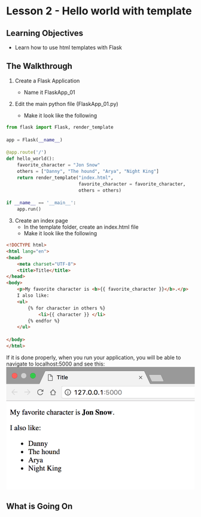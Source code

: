 # Lesson 2 - Hello world with template

## Learning Objectives
* Learn how to use html templates with Flask

## The Walkthrough
1. Create a Flask Application
	* Name it FlaskApp_01

2. Edit the main python file (FlaskApp_01.py)
	* Make it look like the following

```python
from flask import Flask, render_template

app = Flask(__name__)

@app.route('/')
def hello_world():
    favorite_character = "Jon Snow"
    others = ["Danny", "The hound", "Arya", "Night King"]
    return render_template("index.html",
                           favorite_character = favorite_character,
                           others = others)

if __name__ == '__main__':
    app.run()
```

3. Create an index page
	* In the template folder, create an index.html file
	* Make it look like the following

```html
<!DOCTYPE html>
<html lang="en">
<head>
    <meta charset="UTF-8">
    <title>Title</title>
</head>
<body>
    <p>My favorite character is <b>{{ favorite_character }}</b>.</p>
    I also like:
    <ul>
        {% for character in others %}
            <li>{{ character }} </li>
        {% endfor %}
    </ul>

</body>
</html>
```

If it is done properly, when you run your application, you will be able to navigate to localhost:5000 and see this:
![Running your first Flask Application](img/lesson02.png)

## What is Going On